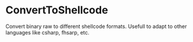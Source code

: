 # ConvertToShellcode
Convert binary raw to different shellcode formats. Usefull to adapt to other languages like csharp, fhsarp, etc.
